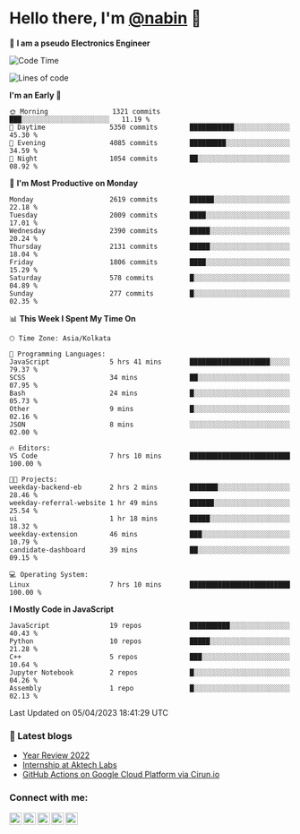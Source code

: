 <!-- <img src="profile_background.png" width="100%"> -->

<p>
  <h1>
    <b>Hello there, I'm <a href="https://github.com/nabin-nath">@nabin</a> 👋</b>
  </h1>
</p>

🚀 **I am a pseudo Electronics Engineer**
<!--START_SECTION:waka-->
![Code Time](http://img.shields.io/badge/Code%20Time-466%20hrs%207%20mins-blue)

![Lines of code](https://img.shields.io/badge/From%20Hello%20World%20I%27ve%20Written-4.1%20million%20lines%20of%20code-blue)

**I'm an Early 🐤** 

```text
🌞 Morning                1321 commits        ███░░░░░░░░░░░░░░░░░░░░░░   11.19 % 
🌆 Daytime                5350 commits        ███████████░░░░░░░░░░░░░░   45.30 % 
🌃 Evening                4085 commits        █████████░░░░░░░░░░░░░░░░   34.59 % 
🌙 Night                  1054 commits        ██░░░░░░░░░░░░░░░░░░░░░░░   08.92 % 
```
📅 **I'm Most Productive on Monday** 

```text
Monday                   2619 commits        ██████░░░░░░░░░░░░░░░░░░░   22.18 % 
Tuesday                  2009 commits        ████░░░░░░░░░░░░░░░░░░░░░   17.01 % 
Wednesday                2390 commits        █████░░░░░░░░░░░░░░░░░░░░   20.24 % 
Thursday                 2131 commits        █████░░░░░░░░░░░░░░░░░░░░   18.04 % 
Friday                   1806 commits        ████░░░░░░░░░░░░░░░░░░░░░   15.29 % 
Saturday                 578 commits         █░░░░░░░░░░░░░░░░░░░░░░░░   04.89 % 
Sunday                   277 commits         █░░░░░░░░░░░░░░░░░░░░░░░░   02.35 % 
```


📊 **This Week I Spent My Time On** 

```text
🕑︎ Time Zone: Asia/Kolkata

💬 Programming Languages: 
JavaScript               5 hrs 41 mins       ████████████████████░░░░░   79.37 % 
SCSS                     34 mins             ██░░░░░░░░░░░░░░░░░░░░░░░   07.95 % 
Bash                     24 mins             █░░░░░░░░░░░░░░░░░░░░░░░░   05.73 % 
Other                    9 mins              █░░░░░░░░░░░░░░░░░░░░░░░░   02.16 % 
JSON                     8 mins              ░░░░░░░░░░░░░░░░░░░░░░░░░   02.00 % 

🔥 Editors: 
VS Code                  7 hrs 10 mins       █████████████████████████   100.00 % 

🐱‍💻 Projects: 
weekday-backend-eb       2 hrs 2 mins        ███████░░░░░░░░░░░░░░░░░░   28.46 % 
weekday-referral-website 1 hr 49 mins        ██████░░░░░░░░░░░░░░░░░░░   25.54 % 
ui                       1 hr 18 mins        █████░░░░░░░░░░░░░░░░░░░░   18.32 % 
weekday-extension        46 mins             ███░░░░░░░░░░░░░░░░░░░░░░   10.79 % 
candidate-dashboard      39 mins             ██░░░░░░░░░░░░░░░░░░░░░░░   09.15 % 

💻 Operating System: 
Linux                    7 hrs 10 mins       █████████████████████████   100.00 % 
```

**I Mostly Code in JavaScript** 

```text
JavaScript               19 repos            ██████████░░░░░░░░░░░░░░░   40.43 % 
Python                   10 repos            █████░░░░░░░░░░░░░░░░░░░░   21.28 % 
C++                      5 repos             ███░░░░░░░░░░░░░░░░░░░░░░   10.64 % 
Jupyter Notebook         2 repos             █░░░░░░░░░░░░░░░░░░░░░░░░   04.26 % 
Assembly                 1 repo              █░░░░░░░░░░░░░░░░░░░░░░░░   02.13 % 
```




 Last Updated on 05/04/2023 18:41:29 UTC
<!--END_SECTION:waka-->

### 📕 Latest blogs

<!-- BLOG-POST-LIST:START -->
- [Year Review 2022](https://nabin-nath.github.io/posts/year-review-2022/)
- [Internship at Aktech Labs](https://nabin-nath.github.io/posts/aktech-labs-intern/)
- [GitHub Actions on Google Cloud Platform via Cirun.io](https://medium.com/@nabinnath9/github-actions-on-google-cloud-platform-via-cirun-io-28a36c3b1c22?source=rss-51e400dd2d27------2)
<!-- BLOG-POST-LIST:END -->

### Connect with me:

[<img align="left" alt="nabinnath | Website" width="22px" src="https://user-images.githubusercontent.com/55244069/206904166-939ff829-391e-4fb2-8d98-95ac7aaf22c0.png" />][website]
[<img align="left" alt="nabinnath | LinkedIn" width="22px" src="https://cdn.jsdelivr.net/npm/simple-icons@v3/icons/linkedin.svg" />][linkedin]
[<img align="left" alt="nabinnath | Medium" width="22px" src="https://cdn.jsdelivr.net/npm/simple-icons@v3/icons/medium.svg" />][medium]
[<img align="left" alt="nabinnath | Code Chef" width="22px" src="https://cdn.jsdelivr.net/npm/simple-icons@v3/icons/codechef.svg" />][codechef]
[<img align="left" alt="nabinnath | Twitter" width="22px" src="https://cdn.jsdelivr.net/npm/simple-icons@v3/icons/twitter.svg" />][twitter]

<br />


[vscode]: https://code.visualstudio.com/
[javascript]: https://www.w3schools.com/js/DEFAULT.asp
[nodejs]: https://nodejs.org/en/
[mongodb]: https://www.mongodb.com/
[gremlin]: https://tinkerpop.apache.org/
[java]: https://www.java.com/en/
[php]: https://www.php.net/
[golang]: https://go.dev/
[typescript]: https://www.typescriptlang.org/
[mysql]: https://www.mysql.com/
[neo4j]: https://neo4j.com/
[arangodb]: https://www.arangodb.com/
[ubuntu]: https://ubuntu.com/
[phpstrom]: https://www.jetbrains.com/phpstorm/
[intellij]: https://www.jetbrains.com/idea/
[pycharm]: https://www.jetbrains.com/pycharm/
[goland]: https://www.jetbrains.com/go/
[kubernetes]: https://kubernetes.io/
[terraform]: https://www.hashicorp.com/products/terraform
[laravel]: https://laravel.com/
[express]: https://expressjs.com/
[flask]: https://flask.palletsprojects.com/en/2.0.x/
[python]: https://www.python.org/
[spring]: https://spring.io/projects/spring-boot
[redis]: https://redis.io/
[docker]: https://www.docker.com/
[aws]: https://aws.amazon.com/
[socketIO]: https://socket.io/
[kafka]: https://kafka.apache.org/
[plsql]: https://www.postgresql.org/
[git]: https://git-scm.com/
[elasticsearch]: https://git-scm.com/
[kibana]: https://git-scm.com/
[website]: http://nabin-nath.github.io/
[medium]: https://medium.com/@nabinnath9/
[codechef]: http://codechef.com/users/nabinnath9/
[twitter]: https://twitter.com/nabin_nath9
[facebook]: https://www.facebook.com/people/Nabin-Nath/100006391395983/
[linkedin]: https://www.linkedin.com/in/nabinnath9/
[c++]: https://www.cplusplus.com/reference/
[react]: https://reactjs.org/

